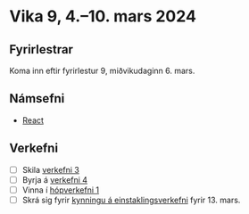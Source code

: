 # Vika 9, 4.–10. mars 2024

## Fyrirlestrar

Koma inn eftir fyrirlestur 9, miðvikudaginn 6. mars.

## Námsefni

- [React](../namsefni/17.react/)

## Verkefni

- [ ] Skila [verkefni 3](https://github.com/vefforritun/vef2-2024-v3)
- [ ] Byrja á [verkefni 4](https://github.com/vefforritun/vef2-2024-v4)
- [ ] Vinna í [hópverkefni 1](https://github.com/vefforritun/vef2-2024-h1)
- [ ] Skrá sig fyrir [kynningu á einstaklingsverkefni](https://github.com/vefforritun/vef2-2023-einstaklings) fyrir 13. mars.
